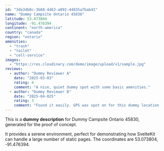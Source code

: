 ```yaml
---
id: "3de3db0c-3b68-4463-a092-44835a7bab41"
name: "Dummy Campsite Ontario 45830"
latitude: 53.073804
longitude: -91.476394
continent: "north-america"
country: "canada"
region: "ontario"
amenities:
  - "trash"
  - "toilet"
  - "cell-service"
images:
  - "https://res.cloudinary.com/demo/image/upload/v1/sample.jpg"
reviews:
  - author: "Dummy Reviewer A"
    date: "2025-03-03"
    rating: 4
    comment: "A nice, quiet dummy spot with some basic amenities."
  - author: "Dummy Reviewer B"
    date: "2025-04-025"
    rating: 3
    comment: "Found it easily. GPS was spot on for this dummy location."
---
```


This is a **dummy description** for Dummy Campsite Ontario 45830, generated for the proof of concept.

It provides a serene environment, perfect for demonstrating how SvelteKit can handle a large number of static pages. The coordinates are 53.073804, -91.476394.
